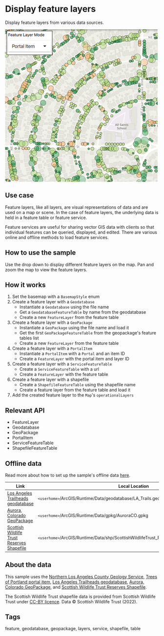 # Display feature layers

Display feature layers from various data sources.

![](screenshot.png)

## Use case

Feature layers, like all layers, are visual representations of data and are used on a map or scene. In the case of feature layers, the underlying data is held in a feature table or feature service.

Feature services are useful for sharing vector GIS data with clients so that individual features can be queried, displayed, and edited. There are various online and offline methods to load feature services.

## How to use the sample

Use the drop down to display different feature layers on the map. Pan and zoom the map to view the feature layers.

## How it works

1. Set the basemap with a `BasemapStyle` enum
2. Create a feature layer with a `Geodatabase`
    - Instantiate a `Geodatabase` using the file name
    - Get a `GeodatabaseFeatureTable` by name from the geodatabase
    - Create a new `FeatureLayer` from the feature table
3. Create a feature layer with a `GeoPackage`
    - Instantiate a `GeoPackage` using the file name and load it
    - Get the first `GeoPackageFeatureTable` from the geopackage's feature tables list
    - Create a new `FeatureLayer` from the feature table
4. Create a feature layer with a `PortalItem`
    - Instantiate a `PortalItem` with a `Portal` and an item ID
    - Create a `FeatureLayer` with the portal item and layer ID
5. Create a feature layer with a `ServiceFeatureTable`
    - Create a `ServiceFeatureTable` with a url
    - Create a `FeatureLayer` with the feature table
6. Create a feature layer with a shapefile
    - Create a `ShapefileFeatureTable` using the shapefile name
    - Create a feature layer from the feature table and load it
7. Add the created feature layer to the `Map`'s `operationalLayers`
    

## Relevant API

- FeatureLayer
- Geodatabase
- GeoPackage
- PortalItem
- ServiceFeatureTable
- ShapefileFeatureTable

## Offline data

Read more about how to set up the sample's offline data [here](http://links.esri.com/ArcGISRuntimeQtSamples).

| Link | Local Location |
| --- | --- |
| [Los Angeles Trailheads geodatabase](https://www.arcgis.com/home/item.html?id=cb1b20748a9f4d128dad8a87244e3e37) | `<userhome>`/ArcGIS/Runtime/Data/geodatabase/LA_Trails.geodatabase|
| [Aurora, Colorado GeoPackage](https://www.arcgis.com/home/item.html?id=68ec42517cdd439e81b036210483e8e7) | `<userhome>`/ArcGIS/Runtime/Data/gpkg/AuroraCO.gpkg|
| [Scottish Wildlife Trust Reserves Shapefile](https://www.arcgis.com/home/item.html?id=15a7cbd3af1e47cfa5d2c6b93dc44fc2) | `<userhome>`/ArcGIS/Runtime/Data/shp/ScottishWildlifeTrust_ReserveBoundaries_20201102.shp|


## About the data

This sample uses the [Northern Los Angeles County Geology Service](https://sampleserver6.arcgisonline.com/arcgis/rest/services/Energy/Geology/FeatureServer/9), [Trees of Portland portal item](https://www.arcgis.com/home/item.html?id=1759fd3e8a324358a0c58d9a687a8578), [Los Angeles Trailheads geodatabase](https://www.arcgis.com/home/item.html?id=2b0f9e17105847809dfeb04e3cad69e0), [Aurora, Colorado GeoPackage](https://www.arcgis.com/home/item.html?id=68ec42517cdd439e81b036210483e8e7), and [Scottish Wildlife Trust Reserves Shapefile](https://www.arcgis.com/home/item.html?id=15a7cbd3af1e47cfa5d2c6b93dc44fc2). 

The Scottish Wildlife Trust shapefile data is provided from Scottish Wildlife Trust under [CC-BY licence](https://creativecommons.org/licenses/by/4.0/). Data © Scottish Wildlife Trust (2022).


## Tags

feature, geodatabase, geopackage, layers, service, shapefile, table

